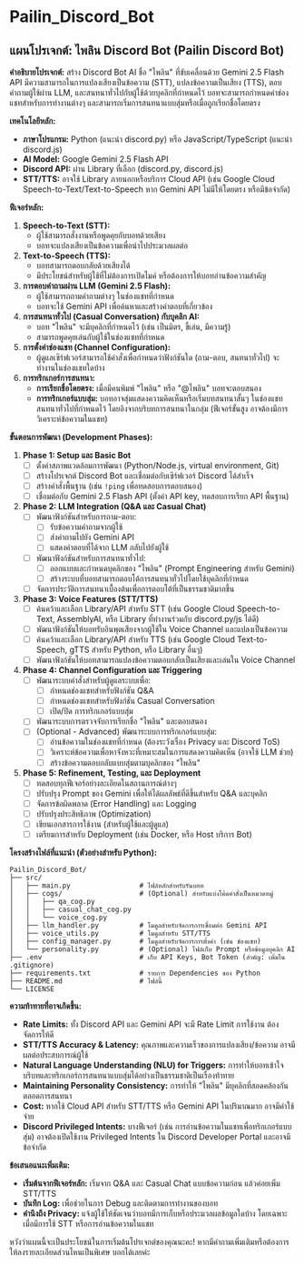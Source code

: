# Pailin_Discord_Bot

## แผนโปรเจกต์: ไพลิน Discord Bot (Pailin Discord Bot)

**คำอธิบายโปรเจกต์:**
สร้าง Discord Bot AI ชื่อ "ไพลิน" ที่ขับเคลื่อนด้วย Gemini 2.5 Flash API มีความสามารถในการแปลงเสียงเป็นข้อความ (STT), แปลงข้อความเป็นเสียง (TTS), ตอบคำถามผู้ใช้ผ่าน LLM, และสนทนาทั่วไปกับผู้ใช้ด้วยบุคลิกที่กำหนดไว้ บอทจะสามารถกำหนดค่าช่องแชทสำหรับการทำงานต่างๆ และสามารถเริ่มการสนทนาแบบสุ่มหรือเมื่อถูกเรียกชื่อโดยตรง

**เทคโนโลยีหลัก:**
*   **ภาษาโปรแกรม:** Python (แนะนำ discord.py) หรือ JavaScript/TypeScript (แนะนำ discord.js)
*   **AI Model:** Google Gemini 2.5 Flash API
*   **Discord API:** ผ่าน Library ที่เลือก (discord.py, discord.js)
*   **STT/TTS:** อาจใช้ Library ภายนอกหรือบริการ Cloud API (เช่น Google Cloud Speech-to-Text/Text-to-Speech หาก Gemini API ไม่มีให้โดยตรง หรือมีข้อจำกัด)

**ฟีเจอร์หลัก:**
1.  **Speech-to-Text (STT):**
    *   ผู้ใช้สามารถสั่งงานหรือพูดคุยกับบอทด้วยเสียง
    *   บอทจะแปลงเสียงเป็นข้อความเพื่อนำไปประมวลผลต่อ
2.  **Text-to-Speech (TTS):**
    *   บอทสามารถตอบกลับด้วยเสียงได้
    *   มีประโยชน์สำหรับผู้ใช้ที่ไม่ต้องการเปิดไมค์ หรือต้องการให้บอทอ่านข้อความสำคัญ
3.  **การตอบคำถามผ่าน LLM (Gemini 2.5 Flash):**
    *   ผู้ใช้สามารถถามคำถามต่างๆ ในช่องแชทที่กำหนด
    *   บอทจะใช้ Gemini API เพื่อค้นหาและสร้างคำตอบที่เกี่ยวข้อง
4.  **การสนทนาทั่วไป (Casual Conversation) กับบุคลิก AI:**
    *   บอท "ไพลิน" จะมีบุคลิกที่กำหนดไว้ (เช่น เป็นมิตร, ขี้เล่น, มีความรู้)
    *   สามารถพูดคุยเล่นกับผู้ใช้ในช่องแชทที่กำหนด
5.  **การตั้งค่าช่องแชท (Channel Configuration):**
    *   ผู้ดูแลเซิร์ฟเวอร์สามารถใช้คำสั่งเพื่อกำหนดว่าฟังก์ชันใด (ถาม-ตอบ, สนทนาทั่วไป) จะทำงานในช่องแชทใดบ้าง
6.  **การทริกเกอร์การสนทนา:**
    *   **การเรียกชื่อโดยตรง:** เมื่อมีคนพิมพ์ "ไพลิน" หรือ "@ไพลิน" บอทจะตอบสนอง
    *   **การทริกเกอร์แบบสุ่ม:** บอทอาจสุ่มแสดงความคิดเห็นหรือเริ่มบทสนทนาสั้นๆ ในช่องแชทสนทนาทั่วไปที่กำหนดไว้ โดยอิงจากบริบทการสนทนาในกลุ่ม (ฟีเจอร์ขั้นสูง อาจต้องมีการวิเคราะห์ข้อความในแชท)

**ขั้นตอนการพัฒนา (Development Phases):**

1.  **Phase 1: Setup และ Basic Bot**
    *   [ ] ตั้งค่าสภาพแวดล้อมการพัฒนา (Python/Node.js, virtual environment, Git)
    *   [ ] สร้างโปรเจกต์ Discord Bot และเชื่อมต่อกับเซิร์ฟเวอร์ Discord ได้สำเร็จ
    *   [ ] สร้างคำสั่งพื้นฐาน (เช่น `!ping` เพื่อทดสอบการตอบสนอง)
    *   [ ] เชื่อมต่อกับ Gemini 2.5 Flash API (ตั้งค่า API key, ทดสอบการเรียก API พื้นฐาน)

2.  **Phase 2: LLM Integration (Q&A และ Casual Chat)**
    *   [ ] พัฒนาฟังก์ชันสำหรับการถาม-ตอบ:
        *   [ ] รับข้อความคำถามจากผู้ใช้
        *   [ ] ส่งคำถามไปยัง Gemini API
        *   [ ] แสดงคำตอบที่ได้จาก LLM กลับไปยังผู้ใช้
    *   [ ] พัฒนาฟังก์ชันสำหรับการสนทนาทั่วไป:
        *   [ ] ออกแบบและกำหนดบุคลิกของ "ไพลิน" (Prompt Engineering สำหรับ Gemini)
        *   [ ] สร้างระบบที่บอทสามารถตอบโต้การสนทนาทั่วไปโดยใช้บุคลิกที่กำหนด
    *   [ ] จัดการประวัติการสนทนาเบื้องต้นเพื่อการตอบโต้ที่เป็นธรรมชาติมากขึ้น

3.  **Phase 3: Voice Features (STT/TTS)**
    *   [ ] ค้นคว้าและเลือก Library/API สำหรับ STT (เช่น Google Cloud Speech-to-Text, AssemblyAI, หรือ Library ที่ทำงานร่วมกับ discord.py/js ได้ดี)
    *   [ ] พัฒนาฟังก์ชันให้บอทรับอินพุตเสียงจากผู้ใช้ใน Voice Channel และแปลงเป็นข้อความ
    *   [ ] ค้นคว้าและเลือก Library/API สำหรับ TTS (เช่น Google Cloud Text-to-Speech, gTTS สำหรับ Python, หรือ Library อื่นๆ)
    *   [ ] พัฒนาฟังก์ชันให้บอทสามารถแปลงข้อความตอบกลับเป็นเสียงและเล่นใน Voice Channel

4.  **Phase 4: Channel Configuration และ Triggering**
    *   [ ] พัฒนาระบบคำสั่งสำหรับผู้ดูแลระบบเพื่อ:
        *   [ ] กำหนดช่องแชทสำหรับฟังก์ชัน Q&A
        *   [ ] กำหนดช่องแชทสำหรับฟังก์ชัน Casual Conversation
        *   [ ] เปิด/ปิด การทริกเกอร์แบบสุ่ม
    *   [ ] พัฒนาระบบการตรวจจับการเรียกชื่อ "ไพลิน" และตอบสนอง
    *   [ ] (Optional - Advanced) พัฒนาระบบการทริกเกอร์แบบสุ่ม:
        *   [ ] อ่านข้อความในช่องแชทที่กำหนด (ต้องระวังเรื่อง Privacy และ Discord ToS)
        *   [ ] วิเคราะห์ข้อความเพื่อหาจังหวะที่เหมาะสมในการแสดงความคิดเห็น (อาจใช้ LLM ช่วย)
        *   [ ] สร้างข้อความตอบกลับแบบสุ่มตามบุคลิกของ "ไพลิน"

5.  **Phase 5: Refinement, Testing, และ Deployment**
    *   [ ] ทดสอบทุกฟีเจอร์อย่างละเอียดในสถานการณ์ต่างๆ
    *   [ ] ปรับปรุง Prompt ของ Gemini เพื่อให้ได้ผลลัพธ์ที่ดีขึ้นสำหรับ Q&A และบุคลิก
    *   [ ] จัดการข้อผิดพลาด (Error Handling) และ Logging
    *   [ ] ปรับปรุงประสิทธิภาพ (Optimization)
    *   [ ] เขียนเอกสารการใช้งาน (สำหรับผู้ใช้และผู้ดูแล)
    *   [ ] เตรียมการสำหรับ Deployment (เช่น Docker, หรือ Host บริการ Bot)

**โครงสร้างไฟล์ที่แนะนำ (ตัวอย่างสำหรับ Python):**
```
Pailin_Discord_Bot/
├── src/
│   ├── main.py                 # ไฟล์หลักสำหรับรันบอท
│   ├── cogs/                   # (Optional) สำหรับแบ่งโค้ดคำสั่งเป็นหมวดหมู่
│   │   ├── qa_cog.py
│   │   ├── casual_chat_cog.py
│   │   └── voice_cog.py
│   ├── llm_handler.py          # โมดูลสำหรับจัดการการเชื่อมต่อ Gemini API
│   ├── voice_utils.py          # โมดูลสำหรับ STT/TTS
│   ├── config_manager.py       # โมดูลสำหรับจัดการการตั้งค่า (เช่น ช่องแชท)
│   └── personality.py          # (Optional) ไฟล์เก็บ Prompt หรือข้อมูลบุคลิก AI
├── .env                        # เก็บ API Keys, Bot Token (สำคัญ: เพิ่มใน .gitignore)
├── requirements.txt            # รายการ Dependencies ของ Python
├── README.md                   # ไฟล์นี้
└── LICENSE
```

**ความท้าทายที่อาจเกิดขึ้น:**
*   **Rate Limits:** ทั้ง Discord API และ Gemini API จะมี Rate Limit การใช้งาน ต้องจัดการให้ดี
*   **STT/TTS Accuracy & Latency:** คุณภาพและความเร็วของการแปลงเสียง/ข้อความ อาจมีผลต่อประสบการณ์ผู้ใช้
*   **Natural Language Understanding (NLU) for Triggers:** การทำให้บอทเข้าใจบริบทและทริกเกอร์การสนทนาแบบสุ่มได้อย่างเป็นธรรมชาติเป็นเรื่องท้าทาย
*   **Maintaining Personality Consistency:** การทำให้ "ไพลิน" มีบุคลิกที่สอดคล้องกันตลอดการสนทนา
*   **Cost:** หากใช้ Cloud API สำหรับ STT/TTS หรือ Gemini API ในปริมาณมาก อาจมีค่าใช้จ่าย
*   **Discord Privileged Intents:** บางฟีเจอร์ (เช่น การอ่านข้อความในแชทเพื่อทริกเกอร์แบบสุ่ม) อาจต้องเปิดใช้งาน Privileged Intents ใน Discord Developer Portal และอาจมีข้อจำกัด

**ข้อเสนอแนะเพิ่มเติม:**
*   **เริ่มต้นจากฟีเจอร์หลัก:** เริ่มจาก Q&A และ Casual Chat แบบข้อความก่อน แล้วค่อยเพิ่ม STT/TTS
*   **บันทึก Log:** เพื่อช่วยในการ Debug และติดตามการทำงานของบอท
*   **คำนึงถึง Privacy:** แจ้งผู้ใช้ให้ชัดเจนว่าบอทมีการเก็บหรือประมวลผลข้อมูลใดบ้าง โดยเฉพาะเมื่อมีการใช้ STT หรือการอ่านข้อความในแชท

หวังว่าแผนนี้จะเป็นประโยชน์ในการเริ่มต้นโปรเจกต์ของคุณนะคะ! หากมีคำถามเพิ่มเติมหรือต้องการให้ลงรายละเอียดส่วนไหนเป็นพิเศษ บอกได้เลยค่ะ